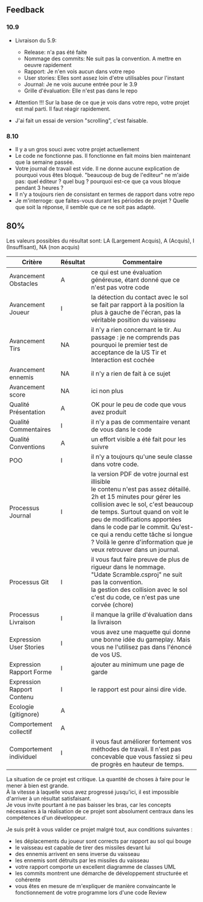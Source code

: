## Feedback

### 10.9

- Livraison du 5.9:

  - Release: n'a pas été faite
  - Nommage des commits: Ne suit pas la convention. A mettre en oeuvre rapidement
  - Rapport: Je n'en vois aucun dans votre repo
  - User stories: Elles sont assez loin d'etre utilisables pour l'instant
  - Journal: Je ne vois aucune entrée pour le 3.9
  - Grille d'évaluation: Elle n'est pas dans le repo

- Attention !!! Sur la base de ce que je vois dans votre repo, votre projet est mal parti. Il faut réagir rapidement.
- J'ai fait un essai de version "scrolling", c'est faisable.

### 8.10

- Il y a un gros souci avec votre projet actuellement
- Le code ne fonctionne pas. Il fonctionne en fait moins bien maintenant que la semaine passée.
- Votre journal de travail est vide. Il ne donne aucune explication de pourquoi vous êtes bloqué. "beaucoup de bug de l'editeur" ne m'aide pas: quel éditeur ? quel bug ? pourquoi est-ce que ça vous bloque pendant 3 heures ?
- Il n'y a toujours rien de consistant en termes de rapport dans votre repo
- Je m'interroge: que faites-vous durant les périodes de projet ? Quelle que soit la réponse, il semble que ce ne soit pas adapté.

## 80%

Les valeurs possibles du résultat sont: LA (Largement Acquis), A (Acquis), I (Insuffisant), NA (non acquis)

| Critère                    | Résultat | Commentaire                                                                                                                                                                                                                                                                                                                                                                  |
| -------------------------- | -------- | ---------------------------------------------------------------------------------------------------------------------------------------------------------------------------------------------------------------------------------------------------------------------------------------------------------------------------------------------------------------------------- |
| Avancement Obstacles       | A        | ce qui est une évaluation généreuse, étant donné que ce n'est pas votre code                                                                                                                                                                                                                                                                                                 |
| Avancement Joueur          | I        | la détection du contact avec le sol se fait par rapport à la position la plus à gauche de l'écran, pas la véritable position du vaisseau                                                                                                                                                                                                                                     |
| Avancement Tirs            | NA       | il n'y a rien concernant le tir. Au passage : je ne comprends pas pourquoi le premier test de acceptance de la US Tir et Interaction est cochée                                                                                                                                                                                                                              |
| Avancement ennemis         | NA       | il n'y a rien de fait à ce sujet                                                                                                                                                                                                                                                                                                                                             |
| Avancement score           | NA       | ici non plus                                                                                                                                                                                                                                                                                                                                                                 |
| Qualité Présentation       | A        | OK pour le peu de code que vous avez produit                                                                                                                                                                                                                                                                                                                                 |
| Qualité Commentaires       | I        | il n'y a pas de commentaire venant de vous dans le code                                                                                                                                                                                                                                                                                                                      |
| Qualité Conventions        | A        | un effort visible a été fait pour les suivre                                                                                                                                                                                                                                                                                                                                 |
| POO                        | I        | il n'y a toujours qu'une seule classe dans votre code.                                                                                                                                                                                                                                                                                                                       |
| Processus Journal          | I        | la version PDF de votre journal est illisible<br> le contenu n'est pas assez détaillé. 2h et 15 minutes pour gérer les collision avec le sol, c'est beaucoup de temps. Surtout quand on voit le peu de modifications apportées dans le code par le commit. Qu'est-ce qui a rendu cette tâche si longue ? Voilà le genre d'information que je veux retrouver dans un journal. |
| Processus Git              | I        | il vous faut faire preuve de plus de rigueur dans le nommage. <br>"Udate Scramble.csproj" ne suit pas la convention.<br> la gestion des collision avec le sol c'est du code, ce n'est pas une corvée (chore)                                                                                                                                                                 |
| Processus Livraison        | I        | il manque la grille d'évaluation dans la livraison                                                                                                                                                                                                                                                                                                                           |
| Expression User Stories    | I        | vous avez une maquette qui donne une bonne idée du gameplay. Mais vous ne l'utilisez pas dans l'énoncé de vos US.                                                                                                                                                                                                                                                            |
| Expression Rapport Forme   | I        | ajouter au minimum une page de garde                                                                                                                                                                                                                                                                                                                                         |
| Expression Rapport Contenu | I        | le rapport est pour ainsi dire vide.                                                                                                                                                                                                                                                                                                                                         |
| Ecologie (gitignore)       | A        |                                                                                                                                                                                                                                                                                                                                                                              |
| Comportement collectif     | A        |                                                                                                                                                                                                                                                                                                                                                                              |
| Comportement individuel    | I        | il vous faut améliorer fortement vos méthodes de travail. Il n'est pas concevable que vous fassiez si peu de progrès en hauteur de temps.                                                                                                                                                                                                                                    |

La situation de ce projet est critique. La quantité de choses à faire pour le mener à bien est grande.  
À la vitesse à laquelle vous avez progressé jusqu'ici, il est impossible d'arriver à un résultat satisfaisant.  
Je vous invite pourtant à ne pas baisser les bras, car les concepts nécessaires à la réalisation de ce projet sont absolument centraux dans les compétences d'un développeur.  

Je suis prêt à vous valider ce projet malgré tout, aux conditions suivantes :
- les déplacements du joueur sont corrects par rapport au sol qui bouge
- le vaisseau est capable de tirer des missiles devant lui
- des ennemis arrivent en sens inverse du vaisseau
- les ennemis sont détruits par les missiles du vaisseau
- votre rapport comporte un excellent diagramme de classes UML
- les commits montrent une démarche de développement structurée et cohérente
- vous êtes en mesure de m'expliquer de manière convaincante le fonctionnement de votre programme lors d'une code Review
